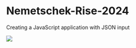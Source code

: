 # Nemetschek-Rise-2024
Creating a JavaScript application with JSON input

<img src="https://github.com/niki-9011/Drone_App_JS-Nemetschek/blob/main/Screenshot.png"/>
